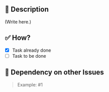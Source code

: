 ## 📝 Description

<!--
   Detail what the purpose of this PR is, what its purpose is.
   Example: "Added Eslint..."

-->

(Write here.)

## ✅ How?

- [x] Task already done
- [ ] Task to be done

## 🔗 Dependency on other Issues

> Example: #1